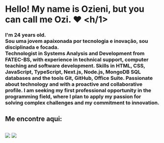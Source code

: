 
## <h1> Hello! My name is Ozieni, but you can call me Ozi. ❤ <h/1>
  <h3> I'm 24 years old.<br>
       Sou uma jovem apaixonada por tecnologia e inovação, sou disciplinada e focada.<br>
       Technologist in Systems Analysis and Development from FATEC-BS, with experience in technical support, computer teaching and software development. Skills in HTML, CSS, JavaScript, TypeScript, Next.js, Node.js, MongoDB SQL databases and the tools Git, GitHub, Office Suite. Passionate about technology and with a proactive and collaborative profile.
I am seeking my first professional opportunity in the programming field, where I plan to apply my passion for solving complex challenges and my commitment to innovation.<h3>
    
  
  ##

  <div>
    <h2> Me encontre aqui:<h2>
     <a href="https://www.linkedin.com/in/ozieni-costa-085051187" alvo ="_blank"><img src = "https://img.shields.io/badge/LinkedIn-0077B5?style=for-the-badge&logo=linkedin&logoColor=white" target="_blank"></a>
     <a href="mailto: ozieni.costa@gmail.com" target="_blank"><img src = "https://img.shields.io/badge/Gmail-D14836?style=for-the-badge&logo=gmail&logoColor=white" target="_blank"></a>
</div>
